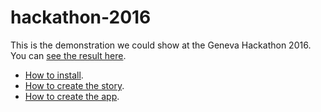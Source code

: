 # hackathon-2016

This is the demonstration we could show at the Geneva Hackathon 2016.
You can [see the result here](http://tolokoban.github.io/hackathon-2016/#main).

* [How to install](README-install.md).
* [How to create the story](README-story.md).
* [How to create the app](README-app.md).

